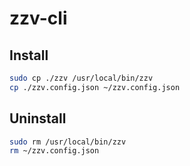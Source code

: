 # zzv-cli

## Install

```bash
sudo cp ./zzv /usr/local/bin/zzv
cp ./zzv.config.json ~/zzv.config.json
```

## Uninstall

```bash
sudo rm /usr/local/bin/zzv
rm ~/zzv.config.json
```

